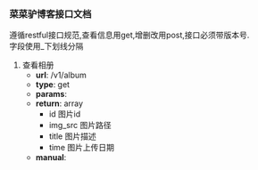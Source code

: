 ### 菜菜驴博客接口文档
遵循restful接口规范,查看信息用get,增删改用post,接口必须带版本号.  
字段使用_下划线分隔

1. 查看相册  
   - __url__: /v1/album  
   - __type__: get  
   - __params__:   
   - __return__: array  
      + id 图片id
      + img_src 图片路径
      + title 图片描述
      + time 图片上传日期
   - __manual__:
           
         
